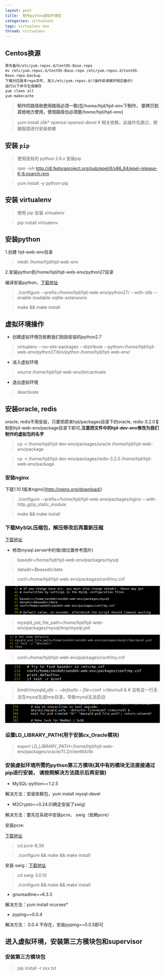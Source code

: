```yaml
---
layout: post
title:  制作python虚拟环境包
categories: virtualenv
tags: virtualenv env
thread: virtualenv
---
```

## Centos换源
```
首先备份/etc/yum.repos.d/CentOS-Base.repo
mv /etc/yum.repos.d/CentOS-Base.repo /etc/yum.repos.d/CentOS-Base.repo.backup
下载对应版本repo文件, 放入/etc/yum.repos.d/(操作前请做好相应备份)
运行以下命令生成缓存
yum clean all
yum makecache
```

> **制作的路径和使用路径必须一致(在/home/hjd/hjd-env下制作， 那拷贝到其他地方使用，使用路径也必须是/home/hjd/hjd-env)**

> yum install zlib* openssl openssl-devel # 相关依赖，此操作先跳过，根据报错进行安装依赖

## 安装 `pip`

> 使用现有的 python 2.6.x 安装pip

> rpm -ivh http://dl.fedoraproject.org/pub/epel/6/x86_64/epel-release-6-8.noarch.rpm

> yum install -y python-pip

## 安装 virtualenv

> 使用 pip 安装 virtualenv

> pip install virtualenv

## 安装python

1.创建 hjd-web-env目录

> mkdir /home/hjd/hjd-web-env

2.安装python到/home/hjd/hjd-web-env/python27目录

编译安装python，[下载地址](http://www.python.org/)

> ./configure --prefix=/home/hjd/hjd-web-env/python27/ --with-zlib --enable-loadable-sqlite-extensions

> make && make install

## 虚拟环境操作

* 创建虚拟环境包依赖我们刚刚安装的python2.7

> virtualenv --no-site-packages --distribute --python=/home/hjd/hjd-web-env/python27/bin/python /home/hjd/hjd-web-env/

* 进入虚拟环境

> source /home/hjd/hjd-web-env/bin/activate

* 退出虚拟环境

> deactivate

## 安装oracle, redis

oracle, redis不用安装，只要把原来hjd/packages目录下的oracle, redis-3.2.0复制到hjd-web-env/package目录下即可,**注意把文件中的hjd-dev-env修改为我们制作的虚拟包的名字**

> cp -r /home/hjd/hjd-dev-env/packages/oracle /home/hjd/hjd-web-env/package

> cp -r /home/hjd/hjd-dev-env/packages/redis-3.2.0 /home/hjd/hjd-web-env/package


### 安装nginx

下载1.10.1版本nginx](http://nginx.org/download/)

> ./configure --prefix=/home/hjd/hjd-web-env/packages/nginx --with-http_gzip_static_module

> make && make install

### 下载MySQL压缩包，解压修改后再重新压缩

[下载地址](http://101.96.10.60/ftp.ntu.edu.tw/MySQL/Downloads/MySQL-5.7/mysql-5.7.15-linux-glibc2.5-x86_64.tar.gz)

* 修改mysql.server中的值(值位置参考图片)

> basedir=/home/hjd/hjd-web-env/packages/mysql

> datadir=$basedir/data

> conf=/home/hjd/hjd-web-env/packages/conf/my.cnf

![](/static/images/mysql/basedir.png)

> mysqld_pid_file_path=/home/hjd/hjd-web-env/packages/mysql/tmp/mysql.pid

![](/static/images/mysql/pid-file.png)

> conf=/home/hjd/hjd-web-env/packages/conf/my.cnf

![](/static/images/mysql/conf.png)

> $bindir/mysqld_safe --defaults-file=$conf >/dev/null &  # 没有这一行无法在mysql生成tmp目录，导致mysql无法启动

![](/static/images/mysql/mysqld-safe.png)

### 设置LD_LIBRARY_PATH(用于安装cx_Oracle模块)

> export LD_LIBRARY_PATH=/home/hjd/hjd-web-env/packages/oracle/11.2/client64/lib


### 安装虚拟环境所需的python第三方模块(其中有的模块无法直接通过pip进行安装， 请按照解决方法提示后再安装)

* MySQL-python==1.2.5

解决方法：安装依赖包，yum install mysql-devel

* M2Crypto==0.24.0(确定安装了swig)

解决方法：要先在系统中安装pcre， swig（依赖pcre）

安装pcre:

[下载地址](https://sourceforge.net/projects/pcre/files/pcre/)

> cd pcre-8.39

> ./configure && make && make install

安装 swig：[下载地址](http://www.swig.org/download.html)

> cd swig-3.0.10

> ./configure && make && make install

* gnureadline==6.3.3

解决方法：yum install ncurses*

* pyping==0.0.4

解决方法： 0.0.4 不存在，安装pyping==0.0.5即可

## 进入虚拟环境，安装第三方模块包和supervisor

### 安装第三方模块包
> pip install -r xxx.txt

